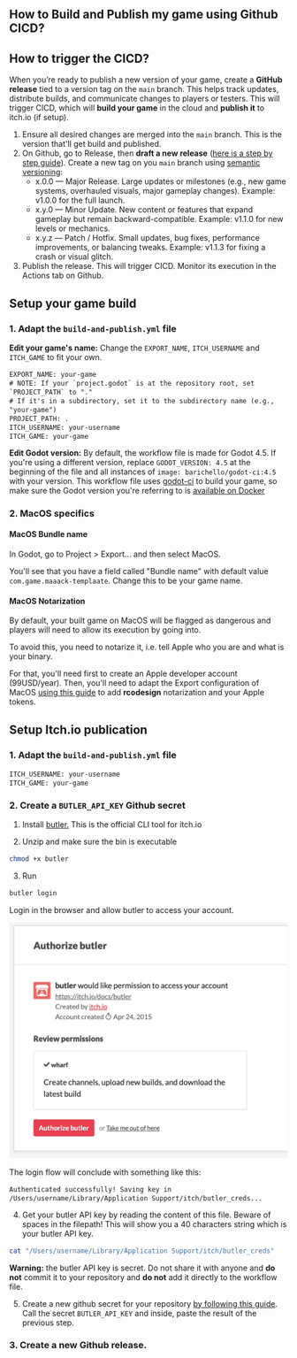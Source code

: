 ## How to Build and Publish my game using Github CICD?

## How to trigger the CICD?

When you’re ready to publish a new version of your game, create a **GitHub release** tied to a version tag on the `main` branch. This helps track updates, distribute builds, and communicate changes to players or testers. This will trigger CICD, which will **build your game** in the cloud and **publish it** to itch.io (if setup).

1. Ensure all desired changes are merged into the `main` branch. This is the version that'll get build and published.
2. On Github, go to Release, then **draft a new release** ([here is a step by step guide](https://docs.github.com/en/repositories/releasing-projects-on-github/managing-releases-in-a-repository#creating-a-release)). Create a new tag on you `main` branch using [semantic versioning](https://semver.org/):
   - x.0.0 — Major Release. Large updates or milestones (e.g., new game systems, overhauled visuals, major gameplay changes). Example: v1.0.0 for the full launch.
   - x.y.0 — Minor Update. New content or features that expand gameplay but remain backward-compatible. Example: v1.1.0 for new levels or mechanics.
   - x.y.z — Patch / Hotfix. Small updates, bug fixes, performance improvements, or balancing tweaks. Example: v1.1.3 for fixing a crash or visual glitch.
3. Publish the release. This will trigger CICD. Monitor its execution in the Actions tab on Github.

## Setup your game build

### 1. Adapt the `build-and-publish.yml` file

**Edit your game's name:** Change the `EXPORT_NAME`, `ITCH_USERNAME` and `ITCH_GAME` to fit your own.

```
EXPORT_NAME: your-game
# NOTE: If your `project.godot` is at the repository root, set `PROJECT_PATH` to "."
# If it's in a subdirectory, set it to the subdirectory name (e.g., "your-game")
PROJECT_PATH: .
ITCH_USERNAME: your-username
ITCH_GAME: your-game
```

**Edit Godot version:** By default, the workflow file is made for Godot 4.5. If you're using a different version, replace `GODOT_VERSION: 4.5` at the beginning of the file and all instances of `image: barichello/godot-ci:4.5` with your version. This workflow file uses [godot-ci](https://github.com/abarichello/godot-ci?tab=readme-ov-file) to build your game, so make sure the Godot version you're referring to is [available on Docker](https://hub.docker.com/r/barichello/godot-ci/tags)

### 2. MacOS specifics

#### MacOS Bundle name

In Godot, go to Project > Export... and then select MacOS.

You'll see that you have a field called "Bundle name" with default value `com.game.maaack-templaate`. Change this to be your game name.

#### MacOS Notarization

By default, your built game on MacOS will be flagged as dangerous and players will need to allow its execution by going into.

To avoid this, you need to notarize it, i.e. tell Apple who you are and what is your binary.

For that, you'll need first to create an Apple developer account (99USD/year). Then, you'll need to adapt the Export configuration of MacOS [using this guide](https://docs.godotengine.org/en/latest/tutorials/export/exporting_for_macos.html#if-you-have-an-apple-developer-id-certificate-and-exporting-from-linux-or-windows) to add **rcodesign** notarization and your Apple tokens.

## Setup Itch.io publication

### 1. Adapt the `build-and-publish.yml` file

```
ITCH_USERNAME: your-username
ITCH_GAME: your-game
```

### 2. Create a `BUTLER_API_KEY` Github secret

1. Install [butler.](https://itch.io/docs/butler/installing.html) This is the official CLI tool for itch.io

2. Unzip and make sure the bin is executable

```bash
chmod +x butler
```

3. Run

```bash
butler login
```

Login in the browser and allow butler to access your account.

![Authorize butler](./authorize_butler.png)

The login flow will conclude with something like this:

```
Authenticated successfully! Saving key in /Users/username/Library/Application Support/itch/butler_creds...
```

4. Get your butler API key by reading the content of this file. Beware of spaces in the filepath! This will show you a 40 characters string which is your butler API key.

```bash
cat "/Users/username/Library/Application Support/itch/butler_creds"
```

**Warning:** the butler API key is secret. Do not share it with anyone and **do not** commit it to your repository and **do not** add it directly to the workflow file.

5. Create a new github secret for your repository [by following this guide](https://docs.github.com/en/actions/how-tos/write-workflows/choose-what-workflows-do/use-secrets). Call the secret `BUTLER_API_KEY` and inside, paste the result of the previous step.

### 3. Create a new Github release.
